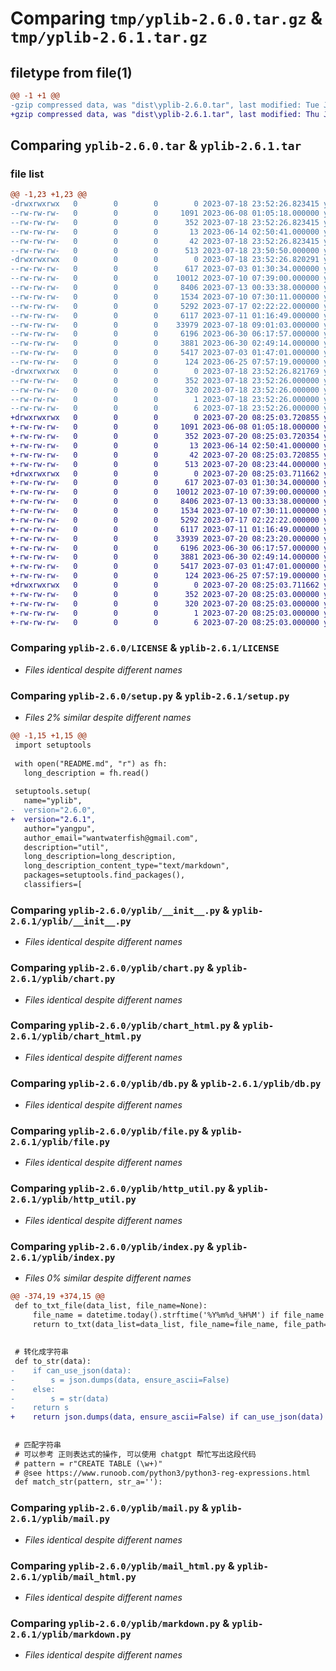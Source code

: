 # Comparing `tmp/yplib-2.6.0.tar.gz` & `tmp/yplib-2.6.1.tar.gz`

## filetype from file(1)

```diff
@@ -1 +1 @@
-gzip compressed data, was "dist\yplib-2.6.0.tar", last modified: Tue Jul 18 23:52:26 2023, max compression
+gzip compressed data, was "dist\yplib-2.6.1.tar", last modified: Thu Jul 20 08:25:03 2023, max compression
```

## Comparing `yplib-2.6.0.tar` & `yplib-2.6.1.tar`

### file list

```diff
@@ -1,23 +1,23 @@
-drwxrwxrwx   0        0        0        0 2023-07-18 23:52:26.823415 yplib-2.6.0/
--rw-rw-rw-   0        0        0     1091 2023-06-08 01:05:18.000000 yplib-2.6.0/LICENSE
--rw-rw-rw-   0        0        0      352 2023-07-18 23:52:26.823415 yplib-2.6.0/PKG-INFO
--rw-rw-rw-   0        0        0       13 2023-06-14 02:50:41.000000 yplib-2.6.0/README.md
--rw-rw-rw-   0        0        0       42 2023-07-18 23:52:26.823415 yplib-2.6.0/setup.cfg
--rw-rw-rw-   0        0        0      513 2023-07-18 23:50:50.000000 yplib-2.6.0/setup.py
-drwxrwxrwx   0        0        0        0 2023-07-18 23:52:26.820291 yplib-2.6.0/yplib/
--rw-rw-rw-   0        0        0      617 2023-07-03 01:30:34.000000 yplib-2.6.0/yplib/__init__.py
--rw-rw-rw-   0        0        0    10012 2023-07-10 07:39:00.000000 yplib-2.6.0/yplib/chart.py
--rw-rw-rw-   0        0        0     8406 2023-07-13 00:33:38.000000 yplib-2.6.0/yplib/chart_html.py
--rw-rw-rw-   0        0        0     1534 2023-07-10 07:30:11.000000 yplib-2.6.0/yplib/db.py
--rw-rw-rw-   0        0        0     5292 2023-07-17 02:22:22.000000 yplib-2.6.0/yplib/file.py
--rw-rw-rw-   0        0        0     6117 2023-07-11 01:16:49.000000 yplib-2.6.0/yplib/http_util.py
--rw-rw-rw-   0        0        0    33979 2023-07-18 09:01:03.000000 yplib-2.6.0/yplib/index.py
--rw-rw-rw-   0        0        0     6196 2023-06-30 06:17:57.000000 yplib-2.6.0/yplib/mail.py
--rw-rw-rw-   0        0        0     3881 2023-06-30 02:49:14.000000 yplib-2.6.0/yplib/mail_html.py
--rw-rw-rw-   0        0        0     5417 2023-07-03 01:47:01.000000 yplib-2.6.0/yplib/markdown.py
--rw-rw-rw-   0        0        0      124 2023-06-25 07:57:19.000000 yplib-2.6.0/yplib/temp.py
-drwxrwxrwx   0        0        0        0 2023-07-18 23:52:26.821769 yplib-2.6.0/yplib.egg-info/
--rw-rw-rw-   0        0        0      352 2023-07-18 23:52:26.000000 yplib-2.6.0/yplib.egg-info/PKG-INFO
--rw-rw-rw-   0        0        0      320 2023-07-18 23:52:26.000000 yplib-2.6.0/yplib.egg-info/SOURCES.txt
--rw-rw-rw-   0        0        0        1 2023-07-18 23:52:26.000000 yplib-2.6.0/yplib.egg-info/dependency_links.txt
--rw-rw-rw-   0        0        0        6 2023-07-18 23:52:26.000000 yplib-2.6.0/yplib.egg-info/top_level.txt
+drwxrwxrwx   0        0        0        0 2023-07-20 08:25:03.720855 yplib-2.6.1/
+-rw-rw-rw-   0        0        0     1091 2023-06-08 01:05:18.000000 yplib-2.6.1/LICENSE
+-rw-rw-rw-   0        0        0      352 2023-07-20 08:25:03.720354 yplib-2.6.1/PKG-INFO
+-rw-rw-rw-   0        0        0       13 2023-06-14 02:50:41.000000 yplib-2.6.1/README.md
+-rw-rw-rw-   0        0        0       42 2023-07-20 08:25:03.720855 yplib-2.6.1/setup.cfg
+-rw-rw-rw-   0        0        0      513 2023-07-20 08:23:44.000000 yplib-2.6.1/setup.py
+drwxrwxrwx   0        0        0        0 2023-07-20 08:25:03.711662 yplib-2.6.1/yplib/
+-rw-rw-rw-   0        0        0      617 2023-07-03 01:30:34.000000 yplib-2.6.1/yplib/__init__.py
+-rw-rw-rw-   0        0        0    10012 2023-07-10 07:39:00.000000 yplib-2.6.1/yplib/chart.py
+-rw-rw-rw-   0        0        0     8406 2023-07-13 00:33:38.000000 yplib-2.6.1/yplib/chart_html.py
+-rw-rw-rw-   0        0        0     1534 2023-07-10 07:30:11.000000 yplib-2.6.1/yplib/db.py
+-rw-rw-rw-   0        0        0     5292 2023-07-17 02:22:22.000000 yplib-2.6.1/yplib/file.py
+-rw-rw-rw-   0        0        0     6117 2023-07-11 01:16:49.000000 yplib-2.6.1/yplib/http_util.py
+-rw-rw-rw-   0        0        0    33939 2023-07-20 08:23:20.000000 yplib-2.6.1/yplib/index.py
+-rw-rw-rw-   0        0        0     6196 2023-06-30 06:17:57.000000 yplib-2.6.1/yplib/mail.py
+-rw-rw-rw-   0        0        0     3881 2023-06-30 02:49:14.000000 yplib-2.6.1/yplib/mail_html.py
+-rw-rw-rw-   0        0        0     5417 2023-07-03 01:47:01.000000 yplib-2.6.1/yplib/markdown.py
+-rw-rw-rw-   0        0        0      124 2023-06-25 07:57:19.000000 yplib-2.6.1/yplib/temp.py
+drwxrwxrwx   0        0        0        0 2023-07-20 08:25:03.711662 yplib-2.6.1/yplib.egg-info/
+-rw-rw-rw-   0        0        0      352 2023-07-20 08:25:03.000000 yplib-2.6.1/yplib.egg-info/PKG-INFO
+-rw-rw-rw-   0        0        0      320 2023-07-20 08:25:03.000000 yplib-2.6.1/yplib.egg-info/SOURCES.txt
+-rw-rw-rw-   0        0        0        1 2023-07-20 08:25:03.000000 yplib-2.6.1/yplib.egg-info/dependency_links.txt
+-rw-rw-rw-   0        0        0        6 2023-07-20 08:25:03.000000 yplib-2.6.1/yplib.egg-info/top_level.txt
```

### Comparing `yplib-2.6.0/LICENSE` & `yplib-2.6.1/LICENSE`

 * *Files identical despite different names*

### Comparing `yplib-2.6.0/setup.py` & `yplib-2.6.1/setup.py`

 * *Files 2% similar despite different names*

```diff
@@ -1,15 +1,15 @@
 import setuptools
 
 with open("README.md", "r") as fh:
   long_description = fh.read()
 
 setuptools.setup(
   name="yplib",
-  version="2.6.0",
+  version="2.6.1",
   author="yangpu",
   author_email="wantwaterfish@gmail.com",
   description="util",
   long_description=long_description,
   long_description_content_type="text/markdown",
   packages=setuptools.find_packages(),
   classifiers=[
```

### Comparing `yplib-2.6.0/yplib/__init__.py` & `yplib-2.6.1/yplib/__init__.py`

 * *Files identical despite different names*

### Comparing `yplib-2.6.0/yplib/chart.py` & `yplib-2.6.1/yplib/chart.py`

 * *Files identical despite different names*

### Comparing `yplib-2.6.0/yplib/chart_html.py` & `yplib-2.6.1/yplib/chart_html.py`

 * *Files identical despite different names*

### Comparing `yplib-2.6.0/yplib/db.py` & `yplib-2.6.1/yplib/db.py`

 * *Files identical despite different names*

### Comparing `yplib-2.6.0/yplib/file.py` & `yplib-2.6.1/yplib/file.py`

 * *Files identical despite different names*

### Comparing `yplib-2.6.0/yplib/http_util.py` & `yplib-2.6.1/yplib/http_util.py`

 * *Files identical despite different names*

### Comparing `yplib-2.6.0/yplib/index.py` & `yplib-2.6.1/yplib/index.py`

 * *Files 0% similar despite different names*

```diff
@@ -374,19 +374,15 @@
 def to_txt_file(data_list, file_name=None):
     file_name = datetime.today().strftime('%Y%m%d_%H%M') if file_name is None else file_name
     return to_txt(data_list=data_list, file_name=file_name, file_path='txt', fixed_name=True)
 
 
 # 转化成字符串
 def to_str(data):
-    if can_use_json(data):
-        s = json.dumps(data, ensure_ascii=False)
-    else:
-        s = str(data)
-    return s
+    return json.dumps(data, ensure_ascii=False) if can_use_json(data) else str(data)
 
 
 # 匹配字符串
 # 可以参考 正则表达式的操作, 可以使用 chatgpt 帮忙写出这段代码
 # pattern = r"CREATE TABLE (\w+)"
 # @see https://www.runoob.com/python3/python3-reg-expressions.html
 def match_str(pattern, str_a=''):
```

### Comparing `yplib-2.6.0/yplib/mail.py` & `yplib-2.6.1/yplib/mail.py`

 * *Files identical despite different names*

### Comparing `yplib-2.6.0/yplib/mail_html.py` & `yplib-2.6.1/yplib/mail_html.py`

 * *Files identical despite different names*

### Comparing `yplib-2.6.0/yplib/markdown.py` & `yplib-2.6.1/yplib/markdown.py`

 * *Files identical despite different names*


